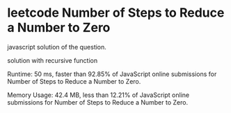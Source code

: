 # leetcode Number of Steps to Reduce a Number to Zero
javascript solution of the question.

solution with recursive function

Runtime: 50 ms, faster than 92.85% of JavaScript online submissions for Number of Steps to Reduce a Number to Zero.

Memory Usage: 42.4 MB, less than 12.21% of JavaScript online submissions for Number of Steps to Reduce a Number to Zero.
